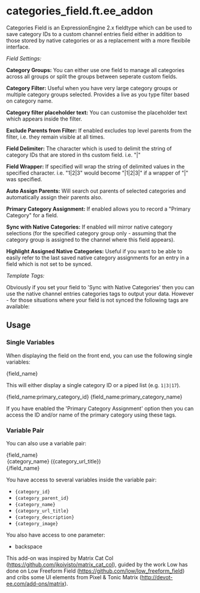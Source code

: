categories_field.ft.ee_addon
============================

Categories Field is an ExpressionEngine 2.x fieldtype which can be used to save category IDs to a custom channel entries field either in addition to those stored by native categories or as a replacement with a more flexibile interface.

*Field Settings:*

**Category Groups:** You can either use one field to manage all categories across all groups or split the groups between seperate custom fields.

**Category Filter:** Useful when you have very large category groups or multiple category groups selected. Provides a live as you type filter based on category name.

**Category filter placeholder text:** You can customise the placeholder text which appears inside the filter.

**Exclude Parents from Filter:** If enabled excludes top level parents from the filter, i.e. they remain visible at all times.

**Field Delimiter:** The character which is used to delimit the string of category IDs that are stored in ths custom field. i.e. "|"

**Field Wrapper:** If specified will wrap the string of delimited values in the specified character. i.e. "1|2|3" would become "|1|2|3|" if a wrapper of "|" was specified.

**Auto Assign Parents:** Will search out parents of selected categories and automatically assign their parents also.

**Primary Category Assignment:** If enabled allows you to record a "Primary Category" for a field.

**Sync with Native Categories:** If enabled will mirror native category selections (for the specified category group only - assuming that the category group is assigned to the channel where this field appears).

**Highlight Assigned Native Categories:** Useful if you want to be able to easily refer to the last saved native category assignments for an entry in a field which is not set to be synced.

*Template Tags:*

Obviously if you set your field to 'Sync with Native Categories' then you can use the native channel entries categories tags to output your data. However - for those situations where your field is not synced the following tags are available:

Usage
-----

### Single Variables

When displaying the field on the front end, you can use the following single variables:

  {field_name}

This will either display a single category ID or a piped list (e.g. `1|3|17`).

  {field_name:primary_category_id}
  {field_name:primary_category_name}
  
If you have enabled the 'Primary Category Assignment' option then you can access the ID and/or name of the primary category using these tags.

### Variable Pair

You can also use a variable pair:

  {field_name}
    <option val="{category_id}">{category_name} (<code>{category_url_title}</code>)</option>
  {/field_name}

You have access to several variables inside the variable pair:

- `{category_id}`
- `{category_parent_id}`
- `{category_name}`
- `{category_url_title}`
- `{category_description}`
- `{category_image}`

You also have access to one parameter:

- backspace

This add-on was inspired by Matrix Cat Col (https://github.com/jkoivisto/matrix_cat_col), guided by the work Low has done on Low Freeform Field (https://github.com/low/low_freeform_field) and cribs some UI elements from Pixel & Tonic Matrix (http://devot-ee.com/add-ons/matrix).
